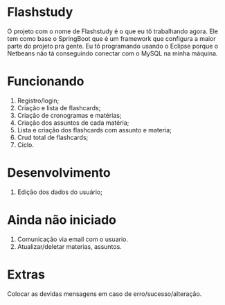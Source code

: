 # Flashstudy
O projeto com o nome de Flashstudy é o que eu tô trabalhando agora.
Ele tem como base o SpringBoot que é um framework que configura a maior parte do projeto pra gente.
Eu tô programando usando o Eclipse porque o Netbeans não tá conseguindo conectar com o MySQL na minha máquina.


# Funcionando
1. Registro/login;
2. Criação e lista de flashcards;
3. Criação de cronogramas e matérias;
4. Criação dos assuntos de cada matéria;
5. Lista e criação dos flashcards com assunto e materia;
6. Crud total de flashcards;
7. Ciclo.

# Desenvolvimento
1. Edição dos dados do usuário;

# Ainda não iniciado
1. Comunicação via email com o usuario.
2. Atualizar/deletar materias, assuntos.

# Extras
Colocar as devidas mensagens em caso de erro/sucesso/alteração.

